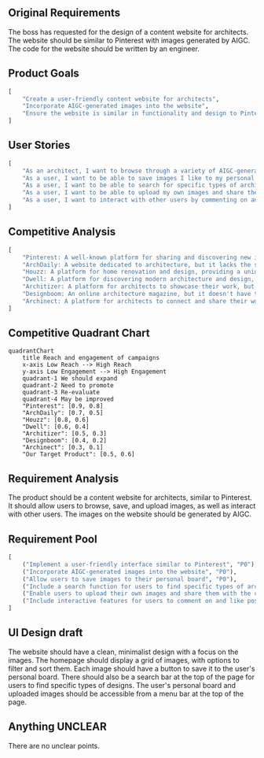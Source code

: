 ## Original Requirements
The boss has requested for the design of a content website for architects. The website should be similar to Pinterest with images generated by AIGC. The code for the website should be written by an engineer.

## Product Goals
```python
[
    "Create a user-friendly content website for architects",
    "Incorporate AIGC-generated images into the website",
    "Ensure the website is similar in functionality and design to Pinterest"
]
```

## User Stories
```python
[
    "As an architect, I want to browse through a variety of AIGC-generated images to find inspiration for my projects",
    "As a user, I want to be able to save images I like to my personal board for future reference",
    "As a user, I want to be able to search for specific types of architectural designs",
    "As a user, I want to be able to upload my own images and share them with the community",
    "As a user, I want to interact with other users by commenting on and liking their posts"
]
```

## Competitive Analysis
```python
[
    "Pinterest: A well-known platform for sharing and discovering new ideas. It has a user-friendly interface and a large user base, but it doesn't focus specifically on architecture",
    "ArchDaily: A website dedicated to architecture, but it lacks the social and interactive aspects of Pinterest",
    "Houzz: A platform for home renovation and design, providing a unique blend of products, pros, and inspiration. However, it's more focused on interior design than architecture",
    "Dwell: A platform for discovering modern architecture and design, but it doesn't allow users to upload their own content",
    "Architizer: A platform for architects to showcase their work, but it lacks the user-friendly interface of Pinterest",
    "Designboom: An online architecture magazine, but it doesn't have the interactive features of a social platform",
    "Archinect: A platform for architects to connect and share their work, but it doesn't have the visual appeal of Pinterest"
]
```

## Competitive Quadrant Chart
```mermaid
quadrantChart
    title Reach and engagement of campaigns
    x-axis Low Reach --> High Reach
    y-axis Low Engagement --> High Engagement
    quadrant-1 We should expand
    quadrant-2 Need to promote
    quadrant-3 Re-evaluate
    quadrant-4 May be improved
    "Pinterest": [0.9, 0.8]
    "ArchDaily": [0.7, 0.5]
    "Houzz": [0.8, 0.6]
    "Dwell": [0.6, 0.4]
    "Architizer": [0.5, 0.3]
    "Designboom": [0.4, 0.2]
    "Archinect": [0.3, 0.1]
    "Our Target Product": [0.5, 0.6]
```

## Requirement Analysis
The product should be a content website for architects, similar to Pinterest. It should allow users to browse, save, and upload images, as well as interact with other users. The images on the website should be generated by AIGC.

## Requirement Pool
```python
[
    ("Implement a user-friendly interface similar to Pinterest", "P0"),
    ("Incorporate AIGC-generated images into the website", "P0"),
    ("Allow users to save images to their personal board", "P0"),
    ("Include a search function for users to find specific types of architectural designs", "P1"),
    ("Enable users to upload their own images and share them with the community", "P1"),
    ("Include interactive features for users to comment on and like posts", "P2")
]
```

## UI Design draft
The website should have a clean, minimalist design with a focus on the images. The homepage should display a grid of images, with options to filter and sort them. Each image should have a button to save it to the user's personal board. There should also be a search bar at the top of the page for users to find specific types of designs. The user's personal board and uploaded images should be accessible from a menu bar at the top of the page.

## Anything UNCLEAR
There are no unclear points.